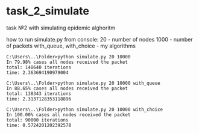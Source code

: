 # task_2_simulate
task №2 with simulating epidemic alghoritm

how to run simulate.py from console:
20 - number of nodes
1000 - number of packets
with_queue, with_choice - my algorithms

    C:\Users\..\Folder>python simulate.py 20 10000
    In 79.98% cases all nodes received the packet
    total: 148640 iterations
    time: 2.363694190979004

    C:\Users\..\Folder>python simulate.py 20 10000 with_queue
    In 88.65% cases all nodes received the packet
    total: 138343 iterations
    time: 2.3137128353118896

    C:\Users\..\Folder>python simulate.py 20 10000 with_choice
    In 100.00% cases all nodes received the packet
    total: 90000 iterations
    time: 0.5724201202392578

